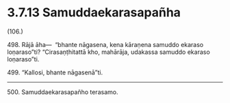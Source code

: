 # 3.7.13 Samuddaekarasapañha

(106.)

498\. Rājā āha—  “bhante nāgasena, kena kāraṇena samuddo ekaraso loṇaraso”ti? “Cirasaṇṭhitattā kho, mahārāja, udakassa samuddo ekaraso loṇaraso”ti.

499\. “Kallosi, bhante nāgasenā”ti.

---

500\. Samuddaekarasapañho terasamo.
